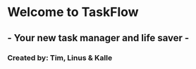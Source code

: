 # Welcome to TaskFlow 
## - Your new task manager and life saver -

### Created by: Tim, Linus & Kalle
